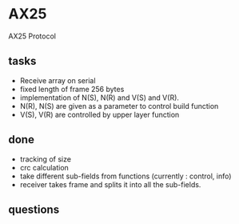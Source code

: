 # AX25

AX25 Protocol

## tasks
- Receive array on serial
- fixed length of frame 256 bytes
- implementation of N(S), N(R) and V(S) and V(R).
- N(R), N(S) are given as a parameter to control build function
- V(S), V(R) are controlled by upper layer function

## done
- tracking of size
- crc calculation
- take different sub-fields from functions (currently : control, info)
- receiver takes frame and splits it into all the sub-fields.

## questions
